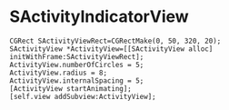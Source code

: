 # SActivityIndicatorView

    CGRect SActivityViewRect=CGRectMake(0, 50, 320, 20);
    SActivityView *ActivityView=[[SActivityView alloc] initWithFrame:SActivityViewRect];
    ActivityView.numberOfCircles = 5;
    ActivityView.radius = 8;
    ActivityView.internalSpacing = 5;
    [ActivityView startAnimating];
    [self.view addSubview:ActivityView];
